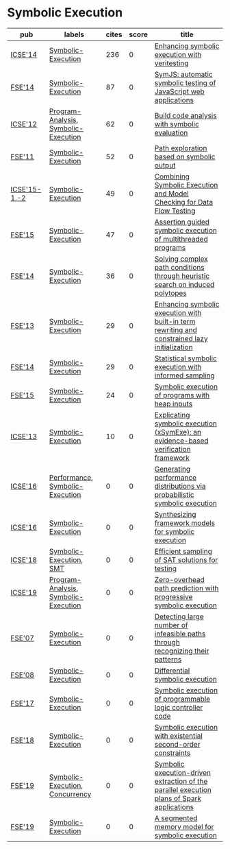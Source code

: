 # Symbolic Execution

|pub|labels|cites|score|title|
|---|------|-----|-----|-----|
|[ICSE'14](https://dblp.org/db/conf/icse/icse2014.html)|[Symbolic-Execution](Symbolic-Execution.md)|236|0|[Enhancing symbolic execution with veritesting](https://scholar.google.com/scholar?q=Enhancing+symbolic+execution+with+veritesting)|
|[FSE'14](https://dblp.org/db/conf/sigsoft/fse2014.html)|[Symbolic-Execution](Symbolic-Execution.md)|87|0|[SymJS: automatic symbolic testing of JavaScript web applications](https://scholar.google.com/scholar?q=SymJS%3A+automatic+symbolic+testing+of+JavaScript+web+applications)|
|[ICSE'12](https://dblp.org/db/conf/icse/icse2012.html)|[Program-Analysis](Program-Analysis.md), [Symbolic-Execution](Symbolic-Execution.md)|62|0|[Build code analysis with symbolic evaluation](https://scholar.google.com/scholar?q=Build+code+analysis+with+symbolic+evaluation)|
|[FSE'11](https://dblp.org/db/conf/sigsoft/fse2011.html)|[Symbolic-Execution](Symbolic-Execution.md)|52|0|[Path exploration based on symbolic output](https://scholar.google.com/scholar?q=Path+exploration+based+on+symbolic+output)|
|[ICSE'15-1](https://dblp.org/db/conf/icse/icse2015-1.html),[-2](ICSE'15)|[Symbolic-Execution](Symbolic-Execution.md)|49|0|[Combining Symbolic Execution and Model Checking for Data Flow Testing](https://scholar.google.com/scholar?q=Combining+Symbolic+Execution+and+Model+Checking+for+Data+Flow+Testing)|
|[FSE'15](https://dblp.org/db/conf/sigsoft/fse2015.html)|[Symbolic-Execution](Symbolic-Execution.md)|47|0|[Assertion guided symbolic execution of multithreaded programs](https://scholar.google.com/scholar?q=Assertion+guided+symbolic+execution+of+multithreaded+programs)|
|[FSE'14](https://dblp.org/db/conf/sigsoft/fse2014.html)|[Symbolic-Execution](Symbolic-Execution.md)|36|0|[Solving complex path conditions through heuristic search on induced polytopes](https://scholar.google.com/scholar?q=Solving+complex+path+conditions+through+heuristic+search+on+induced+polytopes)|
|[FSE'13](https://dblp.org/db/conf/sigsoft/fse2013.html)|[Symbolic-Execution](Symbolic-Execution.md)|29|0|[Enhancing symbolic execution with built-in term rewriting and constrained lazy initialization](https://scholar.google.com/scholar?q=Enhancing+symbolic+execution+with+built-in+term+rewriting+and+constrained+lazy+initialization)|
|[FSE'14](https://dblp.org/db/conf/sigsoft/fse2014.html)|[Symbolic-Execution](Symbolic-Execution.md)|29|0|[Statistical symbolic execution with informed sampling](https://scholar.google.com/scholar?q=Statistical+symbolic+execution+with+informed+sampling)|
|[FSE'15](https://dblp.org/db/conf/sigsoft/fse2015.html)|[Symbolic-Execution](Symbolic-Execution.md)|24|0|[Symbolic execution of programs with heap inputs](https://scholar.google.com/scholar?q=Symbolic+execution+of+programs+with+heap+inputs)|
|[ICSE'13](https://dblp.org/db/conf/icse/icse2013.html)|[Symbolic-Execution](Symbolic-Execution.md)|10|0|[Explicating symbolic execution (xSymExe): an evidence-based verification framework](https://scholar.google.com/scholar?q=Explicating+symbolic+execution+%28xSymExe%29%3A+an+evidence-based+verification+framework)|
|[ICSE'16](https://dblp.org/db/conf/icse/icse2016.html)|[Performance](Performance.md), [Symbolic-Execution](Symbolic-Execution.md)|0|0|[Generating performance distributions via probabilistic symbolic execution](https://scholar.google.com/scholar?q=Generating+performance+distributions+via+probabilistic+symbolic+execution)|
|[ICSE'16](https://dblp.org/db/conf/icse/icse2016.html)|[Symbolic-Execution](Symbolic-Execution.md)|0|0|[Synthesizing framework models for symbolic execution](https://scholar.google.com/scholar?q=Synthesizing+framework+models+for+symbolic+execution)|
|[ICSE'18](https://dblp.org/db/conf/icse/icse2018.html)|[Symbolic-Execution](Symbolic-Execution.md), [SMT](SMT.md)|0|0|[Efficient sampling of SAT solutions for testing](https://scholar.google.com/scholar?q=Efficient+sampling+of+SAT+solutions+for+testing)|
|[ICSE'19](https://dblp.org/db/conf/icse/icse2019.html)|[Program-Analysis](Program-Analysis.md), [Symbolic-Execution](Symbolic-Execution.md)|0|0|[Zero-overhead path prediction with progressive symbolic execution](https://scholar.google.com/scholar?q=Zero-overhead+path+prediction+with+progressive+symbolic+execution)|
|[FSE'07](https://dblp.org/db/conf/sigsoft/fse2007.html)|[Symbolic-Execution](Symbolic-Execution.md)|0|0|[Detecting large number of infeasible paths through recognizing their patterns](https://scholar.google.com/scholar?q=Detecting+large+number+of+infeasible+paths+through+recognizing+their+patterns)|
|[FSE'08](https://dblp.org/db/conf/sigsoft/fse2008.html)|[Symbolic-Execution](Symbolic-Execution.md)|0|0|[Differential symbolic execution](https://scholar.google.com/scholar?q=Differential+symbolic+execution)|
|[FSE'17](https://dblp.org/db/conf/sigsoft/fse2017.html)|[Symbolic-Execution](Symbolic-Execution.md)|0|0|[Symbolic execution of programmable logic controller code](https://scholar.google.com/scholar?q=Symbolic+execution+of+programmable+logic+controller+code)|
|[FSE'18](https://dblp.org/db/conf/sigsoft/fse2018.html)|[Symbolic-Execution](Symbolic-Execution.md)|0|0|[Symbolic execution with existential second-order constraints](https://scholar.google.com/scholar?q=Symbolic+execution+with+existential+second-order+constraints)|
|[FSE'19](https://dblp.org/db/conf/sigsoft/fse2019.html)|[Symbolic-Execution](Symbolic-Execution.md), [Concurrency](Concurrency.md)|0|0|[Symbolic execution-driven extraction of the parallel execution plans of Spark applications](https://scholar.google.com/scholar?q=Symbolic+execution-driven+extraction+of+the+parallel+execution+plans+of+Spark+applications)|
|[FSE'19](https://dblp.org/db/conf/sigsoft/fse2019.html)|[Symbolic-Execution](Symbolic-Execution.md)|0|0|[A segmented memory model for symbolic execution](https://scholar.google.com/scholar?q=A+segmented+memory+model+for+symbolic+execution)|
